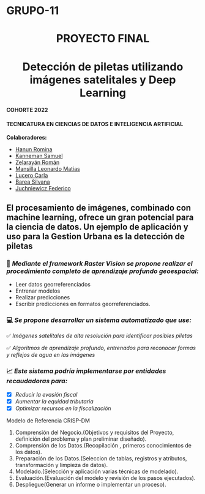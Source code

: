 # GRUPO-11

<h1 align="center"> PROYECTO FINAL </h1>
<h1 align="center"> Detección de piletas utilizando imágenes satelitales y Deep Learning </h1>

#### COHORTE 2022

#### TECNICATURA EN CIENCIAS DE DATOS E INTELIGENCIA ARTIFICIAL

**Colaboradores:**

- [Hanun Romina](https://github.com/RomiHanun) 
- [Kanneman Samuel](https://github.com/samuelkanneman)
- [Zelarayán Román ](https://github.com/romanzelararg)
- [Mansilla Leonardo Matias ](https://github.com/LMmansilla)
- [Lucero Carla](https://github.com/CarlaLucerocd)
- [Barea Silvana](https://github.com/recursosssbb)
- [Juchniewicz Federico](https://github.com/FJISPC)

## El procesamiento de imágenes, combinado con machine learning, ofrece un gran potencial para la ciencia de datos. Un ejemplo de aplicación y uso para la Gestion Urbana es la detección de piletas

### :floppy_disk: *Mediante el framework Raster Vision se propone realizar el procedimiento completo de aprendizaje profundo geoespacial:*
 * Leer datos georreferenciados
 * Entrenar modelos
 * Realizar predicciones
 * Escribir predicciones en formatos georreferenciados.

### :computer: *Se propone desarrollar un sistema automatizado que use:*

:white_check_mark: _Imágenes satelitales de alta resolución para identificar posibles piletas_

:white_check_mark: _Algoritmos de aprendizaje profundo, entrenados para reconocer formas y reflejos de agua en las imágenes_

### :chart_with_upwards_trend: *Este sistema podría implementarse por entidades recaudadoras para:*

- [x] *Reducir la evasión fiscal*
- [x] *Aumentar la equidad tributaria*
- [x] *Optimizar recursos en la fiscalización*

Modelo de Referencia CRISP-DM
1. Comprensión del Negocio.(Objetivos y requisitos del Proyecto, definición del problema y plan preliminar diseñado).
2. Comprensión de los Datos.(Recopilación , primeros conocimientos de los datos).
3. Preparación de los Datos.(Seleccion de tablas, registros y atributos, transformación y limpieza de datos).
4. Modelado.(Selección y aplicación varias técnicas de modelado).
5. Evaluación.(Evaluación del modelo y revisión de los pasos ejecutados).
6. Despliegue(Generar un informe o implementar un proceso).
